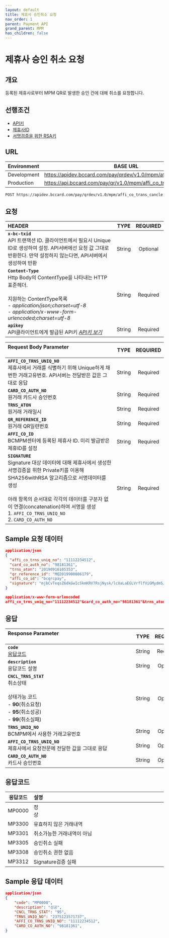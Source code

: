 ```yaml
---
layout: default
title: 제휴사 승인취소 요청
nav_order: 1
parent: Payment API
grand_parent: MPM
has_children: false
---
```


# 제휴사 승인 취소 요청

## 개요

등록된 제휴사로부터 MPM QR로 발생한 승인 건에 대해 취소를 요청합니다.

## 선행조건

* [API키](../preview/previewIndex.html#api키)
* [제휴사ID](../preview/previewIndex.html#제휴사id)
* [서명검증을 위한 RSA키](../preview/previewIndex.html#서명검증을-위한-RSA키)

## URL

| Environment | BASE URL                                                          |
| ----------- | ----------------------------------------------------------------- |
| Development | https://apidev.bccard.com/pay/qrdev/v1.0/mpm/affi_co_trans_cancle |
| Production  | https://api.bccard.com/pay/qr/v1.0/mpm/affi_co_trans_cancle       |

```html
POST https://apidev.bccard.com/pay/qrdev/v1.0/mpm/affi_co_trans_cancle
```

## 요청

| HEADER                                                       |  TYPE  | REQUIRED |
| :----------------------------------------------------------- | :----: | :------: |
| **`x-bc-txid`** <br> API 트랜잭션 ID. 클라이언트에서 필요시 Unique ID로 생성하여 설정. API서버에선 요청 값 그대로 반환한다. 만약 설정하지 않는다면, API서버에서 생성하여 반환 | String | Optional |
| **`Content-Type`** <br> Http Body의 ContentType을 나타내는 HTTP표준헤더. <br><br> 지원하는 ContentType목록<br> - _application/json;charset=utf-8_ <br> - _application/x-www-form-urlencoded;charset=utf-8_ | String | Required |
| **`apikey`** <br>API클라이언트에게 발급된 API키 [_API키 보기_](../preview/previewIndex.html#api키) | String | Required |

| Request Body Parameter &nbsp;&nbsp;&nbsp;&nbsp;&nbsp;&nbsp;&nbsp;&nbsp;&nbsp;&nbsp;&nbsp;&nbsp;&nbsp;&nbsp;&nbsp;&nbsp;&nbsp;&nbsp;&nbsp;&nbsp;&nbsp;&nbsp;&nbsp;&nbsp;&nbsp;&nbsp;&nbsp;&nbsp;&nbsp;&nbsp;&nbsp;&nbsp;&nbsp;&nbsp;&nbsp;&nbsp;&nbsp;&nbsp;&nbsp;&nbsp;&nbsp;&nbsp;&nbsp;&nbsp;&nbsp;&nbsp;&nbsp;&nbsp;&nbsp;&nbsp;&nbsp;&nbsp;&nbsp;&nbsp;&nbsp;&nbsp;&nbsp;&nbsp;&nbsp;&nbsp;&nbsp;&nbsp;&nbsp;&nbsp;&nbsp;&nbsp;&nbsp;&nbsp;&nbsp;&nbsp;&nbsp;&nbsp;&nbsp;&nbsp;&nbsp; |  TYPE  | REQUIRED |
| :----------------------------------------------------------- | :----: | :------: |
| **`AFFI_CO_TRNS_UNIQ_NO`** <br> 제휴사에서 거래를 식별하기 위해 Unique하게 채번한 거래고유번호. API서버는 전달받은 값은 그대로 응답 | String | Required |
| **`CARD_CO_AUTH_NO`** <br>원거래 카드사 승인번호             | String | Required |
| **`TRNS_ATON`** <br> 원거래 거래일시                         | String | Required |
| **`QR_REFERENCE_ID`** <br> 원거래 QR일련번호                 | String | Required |
| **`AFFI_CO_ID`** <br>BCMPM센터에 등록된 제휴사 ID. 미리 발급받은 제휴ID를 설정 | String | Required |
| **`SIGNATURE`** <br> Signature 대상 데이터에 대해 제휴사에서 생성한 서명검증을 위한 Private키를 이용해 SHA256withRSA 알고리즘으로 서명데이터를 생성 <br><br>아래 항목의 순서대로 각각의 데이터를 구분자 없이 연결(concatenation)하여 서명을 생성 <br> 1. `AFFI_CO_TRNS_UNIQ_NO` <br> 2. `CARD_CO_AUTH_NO` | String | Required |

## Sample 요청 데이터

```json
application/json
{
  "affi_co_trns_uniq_no": "11112234512",
  "card_co_auth_no": "98181361",
  "trns_aton": "20190916105353",
  "qr_reference_id": "MQ2019900086179",
  "affi_co_id": "bcqrcpay",
  "signature": "mjbCvTeqsZ6dkGwIcSkmKRV7RsjNysk/lcXaLaEGLVrflfViGMydm5J+TFpwUFjCtJ3nGhkpLly1VQriBCDa1IXJtlLG4vD/Fs2GLsOF0YQq5Ta0iACicTBQQwqYoaSiqs4l/hMQkgGOT8PGeQVuVs4YgVVi2d2W/KDG+lr7eTs=",
}
```

```json
application/x-www-form-urlencoded
affi_co_trns_uniq_no="11112234512"&card_co_auth_no="98181361"&trns_aton="20190916105353"&qr_reference_id="MQ2019900086179"&affi_co_id="bcqrcpay"&signature="mjbCvTeqsZ6dkGwIcSkmKRV7RsjNysk/lcXaLaEGLVrflfViGMydm5J+TFpwUFjCtJ3nGhkpLly1VQriBCDa1IXJtlLG4vD/Fs2GLsOF0YQq5Ta0iACicTBQQwqYoaSiqs4l/hMQkgGOT8PGeQVuVs4YgVVi2d2W/KDG+lr7eTs="
```

## 응답

| Response Parameter &nbsp;&nbsp;&nbsp;&nbsp;&nbsp;&nbsp;&nbsp;&nbsp;&nbsp;&nbsp;&nbsp;&nbsp;&nbsp;&nbsp;&nbsp;&nbsp;&nbsp;&nbsp;&nbsp;&nbsp;&nbsp;&nbsp;&nbsp;&nbsp;&nbsp;&nbsp;&nbsp;&nbsp;&nbsp;&nbsp;&nbsp;&nbsp;&nbsp;&nbsp;&nbsp;&nbsp;&nbsp;&nbsp;&nbsp;&nbsp;&nbsp;&nbsp;&nbsp;&nbsp;&nbsp;&nbsp;&nbsp;&nbsp;&nbsp;&nbsp;&nbsp;&nbsp;&nbsp;&nbsp;&nbsp;&nbsp;&nbsp;&nbsp;&nbsp;&nbsp;&nbsp;&nbsp;&nbsp;&nbsp;&nbsp;&nbsp;&nbsp;&nbsp;&nbsp;&nbsp;&nbsp;&nbsp;&nbsp;&nbsp;&nbsp;&nbsp;&nbsp;&nbsp;&nbsp;&nbsp;&nbsp;&nbsp;&nbsp;&nbsp;&nbsp;&nbsp;&nbsp;&nbsp;&nbsp;&nbsp;&nbsp; |  TYPE  | REQUIRED |
| :----------------------------------------------------------- | :----: | :------: |
| **`code`** <br>[응답코드](#응답코드)                         | String | Required |
| **`description`** <br> 응답코드 설명                         | String | Optional |
| **`CNCL_TRNS_STAT`** <br> 취소상태<br><br>상태가능 코드<br> - **90**(취소요청)<br> - **95**(취소성공) <br> - **99**(취소실패) | String | Optional |
| **`TRNS_UNIQ_NO`** <br>BCMPM에서 사용한 거래고유번호         | String | Optional |
| **`AFFI_CO_TRNS_UNIQ_NO`** <br> 제휴사에서 요청전문에 전달한 값을 그대로 응답 | String | Optional |
| **`CARD_CO_AUTH_NO`** <br> 카드사 승인번호                   | String | Optional |

## 응답코드

| 응답코드 | 설명                                                                                                                                                                                                                                                                                                                                                                                                                                                                                                                                                                   |
| :------: | :--------------------------------------------------------------------------------------------------------------------------------------------------------------------------------------------------------------------------------------------------------------------------------------------------------------------------------------------------------------------------------------------------------------------------------------------------------------------------------------------------------------------------------------------------------------------- |
|  MP0000  | 정상&nbsp;&nbsp;&nbsp;&nbsp;&nbsp;&nbsp;&nbsp;&nbsp;&nbsp;&nbsp;&nbsp;&nbsp;&nbsp;&nbsp;&nbsp;&nbsp;&nbsp;&nbsp;&nbsp;&nbsp;&nbsp;&nbsp;&nbsp;&nbsp;&nbsp;&nbsp;&nbsp;&nbsp;&nbsp;&nbsp;&nbsp;&nbsp;&nbsp;&nbsp;&nbsp;&nbsp;&nbsp;&nbsp;&nbsp;&nbsp;&nbsp;&nbsp;&nbsp;&nbsp;&nbsp;&nbsp;&nbsp;&nbsp;&nbsp;&nbsp;&nbsp;&nbsp;&nbsp;&nbsp;&nbsp;&nbsp;&nbsp;&nbsp;&nbsp;&nbsp;&nbsp;&nbsp;&nbsp;&nbsp;&nbsp;&nbsp;&nbsp;&nbsp;&nbsp;&nbsp;&nbsp;&nbsp;&nbsp;&nbsp;&nbsp;&nbsp;&nbsp;&nbsp;&nbsp;&nbsp;&nbsp;&nbsp;&nbsp;&nbsp;&nbsp;&nbsp;&nbsp;&nbsp;&nbsp;&nbsp;&nbsp; |
|  MP3300  | 유효하지 않은 거래내역                                                                                                                                                                                                                                                                                                                                                                                                                                                                                                                                                 |
|  MP3301  | 취소가능한 거래내역이 아님                                                                                                                                                                                                                                                                                                                                                                                                                                                                                                                                             |
|  MP3305  | 승인취소 실패                                                                                                                                                                                                                                                                                                                                                                                                                                                                                                                                                          |
|  MP3308  | 승인취소 권한 없음                                                                                                                                                                                                                                                                                                                                                                                                                                                                                                                                                     |
|  MP3312  | Signature검증 실패                                                                                                                                                                                                                                                                                                                                                                                                                                                                                                                                                     |

## Sample 응답 데이터

```json
application/json
{
    "code": "MP0000",
    "description": "성공",
    "CNCL_TRNS_STAT": "95",
    "TRNS_UNIQ_NO": "2375123571737",
    "AFFI_CO_TRNS_UNIQ_NO": "11112234512",
    "CARD_CO_AUTH_NO": "98181361",
}
```
